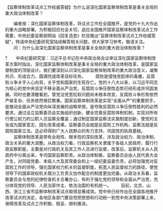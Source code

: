 【监察体制改革试点工作权威答疑】为什么说深化国家监察体制改革是事关全局的重大政治体制改革？











　　编者按：深化国家监察体制改革，将试点工作在全国推开，是党的十九大作出的重大战略部署。为积极回应社会关切，适应全国推开国家监察体制改革试点工作需要，中央纪委监察部网站《回复选登》栏目推出"监察体制改革试点工作权威答疑"，特请中央纪委研究室陆续解答相关问题，供大家学习参考。敬请关注。
　　问：为什么说深化国家监察体制改革是事关全局的重大政治体制改革？

?　　中央纪委研究室：习近平总书记在中央政治局会议审议深化国家监察体制改革方案时指出，深化国家监察体制改革是事关全局的重大政治体制改革，是国家监督制度的顶层设计。我们要深刻认识深化国家监察体制改革的重大政治意义，凝聚共识、形成合力，圆满完成改革目标任务。
　　腐败是侵蚀党肌体的毒瘤，反腐败斗争关乎人心向背，关乎党和国家的生死存亡。党的十八大以来，以习近平同志为核心的党中央坚定不移全面从严治党，反腐败斗争压倒性态势已经形成并巩固发展。同时也要清醒看到，管党治党宽松软问题尚未根本改变，反腐败斗争形势依然严峻复杂、任务依然艰巨繁重。国家监察体制改革是实现"全面从严"的重要抓手，是推动全面从严治党向纵深发展的战略举措，是夺取反腐败斗争压倒性胜利的必然要求。通过设立监察委员会实施组织创新，健全完善反腐败体制机制，实现对所有行使公权力的公职人员监察全覆盖；通过制定国家监察法实施制度创新，使党的主张成为国家意志，固化改革成果。监察委员会就是反腐败工作机构，监察法就是反腐败国家立法。这必将得到广大人民群众的有力支持，巩固党的执政基础。
　　监察体制改革是带有全局性、根本性的深刻改革，涉及政治权力、政治体制、政治关系的重大调整。从政治权力看，行政监察机关隶属于各级人民政府、履行行政监察职能，主要是对行政机关及其工作人员进行监督，改革后，监察机关从人民政府中分离出来，专司国家监察职责。从政治体制看，监察委员会由人民代表大会产生，对同级党委、本级人大及其常委会和上一级纪委监委负责，必将加强党对反腐败工作的领导，强化国家权力机关的监督职能，拓宽人民监督权力的路径，使党领导下的国家政权机关既分工负责又协作配合的制度更加完备。从政治关系看，监察委员会与党的纪律检查机关合署办公，有利于强化党的领导和全面从严治党，充分体现党的领导、人民当家作主、依法治国的有机统一。
　　目前，北京、山西、浙江三省市监察体制改革试点取得显著成效。党中央已经作出在全国各地推开改革试点的决定，各地区各部门要自觉把思想和行动统一到党中央决策部署上来，保障改革及试点工作积极、稳妥、顺利推进。
